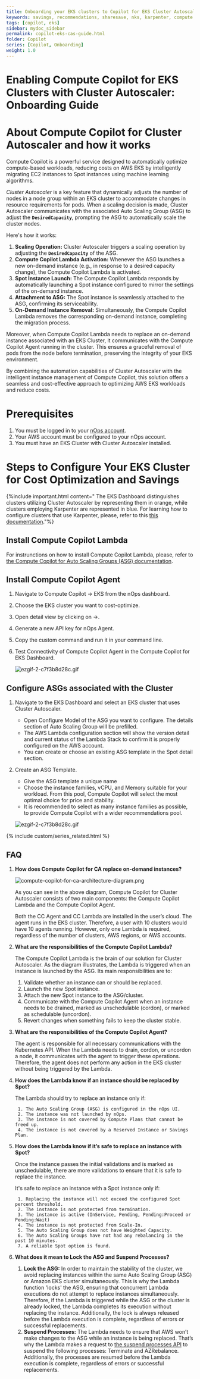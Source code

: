```yaml
---
title: Onboarding your EKS clusters to Copilot for EKS Cluster Autoscaler
keywords: savings, recommendations, sharesave, nks, karpenter, compute copilot
tags: [copilot, eks]
sidebar: mydoc_sidebar
permalink: copilot-eks-cas-guide.html
folder: Copilot
series: [Copilot, Onboarding]
weight: 1.0
---
```



# Enabling Compute Copilot for EKS Clusters with Cluster Autoscaler: Onboarding Guide

# **About Compute Copilot for Cluster Autoscaler and how it works**

Compute Copilot is a powerful service designed to automatically optimize compute-based workloads, reducing costs on AWS EKS by intelligently migrating EC2 instances to Spot instances using machine learning algorithms.

*Cluster Autoscaler* is a key feature that dynamically adjusts the number of nodes in a node group within an EKS cluster to accommodate changes in resource requirements for pods. When a scaling decision is made, Cluster Autoscaler communicates with the associated Auto Scaling Group (ASG) to adjust the **`DesiredCapacity`**, prompting the ASG to automatically scale the cluster nodes.

Here's how it works:

1. **Scaling Operation:** Cluster Autoscaler triggers a scaling operation by adjusting the **`DesiredCapacity`** of the ASG.
2. **Compute Copilot Lambda Activation:** Whenever the ASG launches a new on-demand instance (e.g., in response to a desired capacity change), the Compute Copilot Lambda is activated.
3. **Spot Instance Launch:** The Compute Copilot Lambda responds by automatically launching a Spot instance configured to mirror the settings of the on-demand instance.
4. **Attachment to ASG:** The Spot instance is seamlessly attached to the ASG, confirming its serviceability.
5. **On-Demand Instance Removal:** Simultaneously, the Compute Copilot Lambda removes the corresponding on-demand instance, completing the migration process.

Moreover, when Compute Copilot Lambda needs to replace an on-demand instance associated with an EKS Cluster, it communicates with the Compute Copilot Agent running in the cluster. This ensures a graceful removal of pods from the node before termination, preserving the integrity of your EKS environment.

By combining the automation capabilities of Cluster Autoscaler with the intelligent instance management of Compute Copilot, this solution offers a seamless and cost-effective approach to optimizing AWS EKS workloads and reduce costs.

# Prerequisites

1. You must be logged in to your [nOps account](https://app.nops.io/accounts/signin/).
2. Your AWS account must be configured to your nOps account.
3. You must have an EKS Cluster with Cluster Autoscaler installed.

# ****Steps to Configure Your EKS Cluster for Cost Optimization and Savings****

{%include important.html content="
The EKS Dashboard distinguishes clusters utilizing Cluster Autoscaler by representing them in orange, while clusters employing Karpenter are represented in blue. For learning how to configure clusters that use Karpenter, please, refer to this [this documentation](https://help.nops.io/copilot-eks-onboarding.html)."%}


## Install Compute Copilot Lambda

For instrunctions on how to install Compute Copilot Lambda, please, refer to [the Compute Copilot for Auto Scaling Groups (ASG) documentation](https://help.nops.io/copilot-asg-onboarding.html?#prerequisites).

## Install Compute Copilot Agent

1. Navigate to Compute Copilot → EKS from the nOps dashboard.
2. Choose the EKS cluster you want to cost-optimize.
3. Open detail view by clicking on →.
4. Generate a new API key for nOps Agent.
5. Copy the custom command and run it in your command line.
6. Test Connectivity of Compute Copilot Agent in the Compute Copilot for EKS Dashboard.

    ![ezgif-2-c7f3b8d28c.gif](/tmpimg/ezgif-2-c7f3b8d28c.gif)

## Configure ASGs associated with the Cluster

1. Navigate to the EKS Dashboard and select an EKS cluster that uses Cluster Autoscaler.
    - Open Configure Model of the ASG you want to configure. The details section of Auto Scaling Group will be prefilled.
    - The AWS Lambda configuration section will show the version detail and current status of the Lambda Stack to confirm it is properly configured on the AWS account.
    - You can create or choose an existing ASG template in the Spot detail section.
2. Create an ASG Template.
    - Give the ASG template a unique name
    - Choose the instance families, vCPU, and Memory suitable for your workload. From this pool, Compute Copilot will select the most optimal choice for price and stability.
    - It is recommended to select as many instance families as possible, to provide Compute Copilot with a wider recommendations pool.

    ![ezgif-2-c7f3b8d28c.gif](/tmpimg/ezgif-2-c7f3b8d28c%201.gif)


{% include custom/series_related.html %}


## FAQ


1. **How does Compute Copilot for CA replace on-demand instances?**

    ![compute-copilot-for-ca-architecture-diagram.png](/tmpimg/compute-copilot-for-ca-architecture-diagram.png)

    As you can see in the above diagram, Compute Copilot for Cluster Autoscaler consists of two main components: the Compute Copilot Lambda and the Compute Copilot Agent.

    Both the CC Agent and CC Lambda are installed in the user’s cloud. The agent runs in the EKS cluster. Therefore, a user with 10 clusters would have 10 agents running. However, only one Lambda is required, regardless of the number of clusters, AWS regions, or AWS accounts.


2. **What are the responsibilities of the Compute Copilot Lambda?**

    The Compute Copilot Lambda is the brain of our solution for Cluster Autoscaler. As the diagram illustrates, the Lambda is triggered when an instance is launched by the ASG. Its main responsibilities are to:

    1. Validate whether an instance can or should be replaced.
    2. Launch the new Spot instance.
    3. Attach the new Spot instance to the ASG/cluster.
    4. Communicate with the Compute Copilot Agent when an instance needs to be drained, marked as unschedulable (cordon), or marked as schedulable (uncordon).
    5. Revert changes when something fails to keep the cluster stable.

3. **What are the responsibilities of the Compute Copilot Agent?**

    The agent is responsible for all necessary communications with the Kubernetes API. When the Lambda needs to drain, cordon, or uncordon a node, it communicates with the agent to trigger these operations. Therefore, the agent does not perform any action in the EKS cluster without being triggered by the Lambda.

4. **How does the Lambda know if an instance should be replaced by Spot?**

    The Lambda should try to replace an instance only if:

        1. The Auto Scaling Group (ASG) is configured in the nOps UI.
        2. The instance was not launched by nOps.
        3. The instance is not covered by Compute Plans that cannot be freed up.
        4. The instance is not covered by a Reserved Instance or Savings Plan.

5. **How does the Lambda know if it’s safe to replace an instance with Spot?**

    Once the instance passes the initial validations and is marked as unschedulable, there are more validations to ensure that it is safe to replace the instance. 

    It's safe to replace an instance with a Spot instance only if:

        1. Replacing the instance will not exceed the configured Spot percent threshold.
        2. The instance is not protected from termination.
        3. The instance is active (InService, Pending, Pending:Proceed or Pending:Wait)
        4. The instance is not protected from Scale-In.
        5. The Auto Scaling Group does not have Weighted Capacity.
        6. The Auto Scaling Groups have not had any rebalancing in the past 10 minutes.
        7. A reliable Spot option is found.

6. **What does it mean to Lock the ASG and Suspend Processes?**

    1. **Lock the ASG:** In order to maintain the stability of the cluster, we avoid replacing instances within the same Auto Scaling Group (ASG) or Amazon EKS cluster simultaneously. This is why the Lambda function 'locks' the ASG, ensuring that concurrent Lambda executions do not attempt to replace instances simultaneously. Therefore, if the Lambda is triggered while the ASG or the cluster is already locked, the Lambda completes its execution without replacing the instance. Additionally, the lock is always released before the Lambda execution is complete, regardless of errors or successful replacements.
    2. **Suspend Processes:** The Lambda needs to ensure that AWS won’t make changes to the ASG while an instance is being replaced. That’s why the Lambda makes a request to [the suspend processes API](https://boto3.amazonaws.com/v1/documentation/api/latest/reference/services/autoscaling/client/suspend_processes.html) to suspend the following processes: Terminate and AZRebalance. Additionally, the processes are resumed before the Lambda execution is complete, regardless of errors or successful replacements.